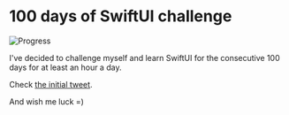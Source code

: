 # 100 days of SwiftUI challenge

![Progress](https://progress-bar.dev/36/?title=42h%2025m%20)


I've decided to challenge myself and learn SwiftUI for the consecutive 100 days for at least an hour a day.

Check [the initial tweet](https://twitter.com/ck3g/status/1188362654324318208).

And wish me luck =)

